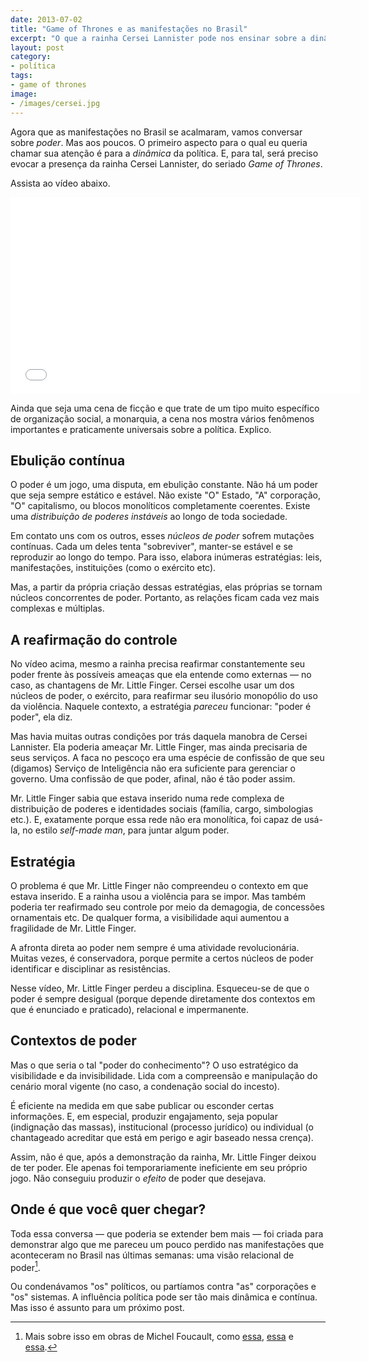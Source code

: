 ```yaml
---
date: 2013-07-02
title: "Game of Thrones e as manifestações no Brasil"
excerpt: "O que a rainha Cersei Lannister pode nos ensinar sobre a dinâmica da política?"
layout: post
category: 
- política
tags:
- game of thrones
image:
- /images/cersei.jpg
---
```


Agora que as manifestações no Brasil se acalmaram, vamos conversar sobre *poder*. Mas aos poucos. O primeiro aspecto para o qual eu queria chamar sua atenção é para a *dinâmica* da política. E, para tal, será preciso evocar a presença da rainha Cersei Lannister, do seriado *Game of Thrones*. <!--more-->

Assista ao vídeo abaixo.

<iframe width="560" height="315" src="//www.youtube.com/embed/ifaRhL95HUM" frameborder="0" allowfullscreen></iframe>

Ainda que seja uma cena de ficção e que trate de um tipo muito específico de organização social, a monarquia, a cena nos mostra vários fenômenos importantes e praticamente universais sobre a política. Explico.

## Ebulição contínua

O poder é um jogo, uma disputa, em ebulição constante. Não há um poder que seja sempre estático e estável. Não existe "O" Estado, "A" corporação, "O" capitalismo, ou blocos monolíticos completamente coerentes. Existe uma *distribuição de poderes instáveis* ao longo de toda sociedade.

Em contato uns com os outros, esses *núcleos de poder* sofrem mutações contínuas. Cada um deles tenta "sobreviver", manter-se estável e se reproduzir ao longo do tempo. Para isso, elabora inúmeras estratégias: leis, manifestações, instituições (como o exército etc).

Mas, a partir da própria criação dessas estratégias, elas próprias se tornam núcleos concorrentes de poder. Portanto, as relações ficam cada vez mais complexas e múltiplas.

## A reafirmação do controle

No vídeo acima, mesmo a rainha precisa reafirmar constantemente seu poder frente às possíveis ameaças que ela entende como externas — no caso, as chantagens de Mr. Little Finger. Cersei escolhe usar um dos núcleos de poder, o exército, para reafirmar seu ilusório monopólio do uso da violência. Naquele contexto, a estratégia *pareceu* funcionar: "poder é poder", ela diz.

Mas havia muitas outras condições por trás daquela manobra de Cersei Lannister. Ela poderia ameaçar Mr. Little Finger, mas ainda precisaria de seus serviços. A faca no pescoço era uma espécie de confissão de que seu (digamos) Serviço de Inteligência não era suficiente para gerenciar o governo. Uma confissão de que poder, afinal, não é tão poder assim.

Mr. Little Finger sabia que estava inserido numa rede complexa de distribuição de poderes e identidades sociais (família, cargo, simbologias etc.). E, exatamente porque essa rede não era monolítica, foi capaz de usá-la, no estilo *self-made man*, para juntar algum poder.

## Estratégia

O problema é que Mr. Little Finger não compreendeu o contexto em que estava inserido. E a rainha usou a violência para se impor. Mas também poderia ter reafirmado seu controle por meio da demagogia, de concessões ornamentais etc. De qualquer forma, a visibilidade aqui aumentou a fragilidade de Mr. Little Finger.

A afronta direta ao poder nem sempre é uma atividade revolucionária. Muitas vezes, é conservadora, porque permite a certos núcleos de poder identificar e disciplinar as resistências.

Nesse vídeo, Mr. Little Finger perdeu a disciplina. Esqueceu-se de que o poder é sempre desigual (porque depende diretamente dos contextos em que é enunciado e praticado), relacional e impermanente.

## Contextos de poder

Mas o que seria o tal "poder do conhecimento"? O uso estratégico da visibilidade e da invisibilidade. Lida com a compreensão e manipulação do cenário moral vigente (no caso, a condenação social do incesto).

É eficiente na medida em que sabe publicar ou esconder certas informações. E, em especial, produzir engajamento, seja popular (indignação das massas), institucional (processo jurídico) ou individual (o chantageado acreditar que está em perigo e agir baseado nessa crença).

Assim, não é que, após a demonstração da rainha, Mr. Little Finger deixou de ter poder. Ele apenas foi temporariamente ineficiente em seu próprio jogo. Não conseguiu produzir o *efeito* de poder que desejava.

## Onde é que você quer chegar?

Toda essa conversa — que poderia se extender bem mais — foi criada para demonstrar algo que me pareceu um pouco perdido nas manifestações que aconteceram no Brasil nas últimas semanas: uma visão relacional de poder[^1].

Ou condenávamos "os" políticos, ou partíamos contra "as" corporações e "os" sistemas. A influência política pode ser tão mais dinâmica e contínua. Mas isso é assunto para um próximo post.

[^1]: Mais sobre isso em obras de Michel Foucault, como [essa](http://www.submarino.com.br/produto/111447358/livro-estrategia-poder-saber-colecao-ditos-e-escritos-vol.-4AFL-03-5741), [essa](http://www.submarino.com.br/produto/7297864/livro-em-defesa-da-sociedadeAFL-03-5741) e [essa](http://www.submarino.com.br/produto/7133520/livro-repensar-a-politica-colecao-ditos-e-escritos-vol.-viAFL-03-5741).